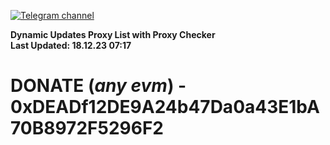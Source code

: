 [![Telegram channel](https://img.shields.io/endpoint?url=https://runkit.io/damiankrawczyk/telegram-badge/branches/master?url=https://t.me/n4z4v0d)](https://t.me/n4z4v0d) 

**Dynamic Updates Proxy List with Proxy Checker**  
**Last Updated: 18.12.23 07:17**

# DONATE (_any evm_) - 0xDEADf12DE9A24b47Da0a43E1bA70B8972F5296F2
